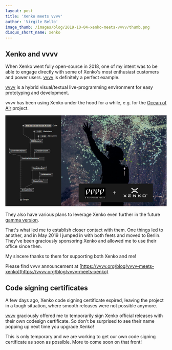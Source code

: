 ```yaml
---
layout: post
title: 'Xenko meets vvvv'
author: 'Virgile Bello'
image_thumb: /images/blog/2019-10-04-xenko-meets-vvvv/thumb.png
disqus_short_name: xenko
---
```


## Xenko and vvvv

When Xenko went fully open-source in 2018, one of my intent was to be able to engage directly with some of Xenko's most enthusiast customers and power users. [vvvv](https://vvvv.org/) is definitely a perfect example.

[vvvv](https://vvvv.org/) is a hybrid visual/textual live-programming environment for easy prototyping and development.

vvvv has been using Xenko under the hood for a while, e.g. for the [Ocean of Air](https://forums.stride3d.net/t/multi-user-vr-done-with-xenko-we-live-in-an-ocean-of-air/1872) project.

![Ocean of Air](/images/blog/2019-10-04-xenko-meets-vvvv/vvvv_meets_xenko_s.jpg)

They also have various plans to leverage Xenko even further in the future [gamma version](https://vvvv.org/blog/vvvv-gamma-2019.1-preview).

That's what led me to establish closer contact with them. One things led to another, and in May 2019 I jumped in with both feets and moved to Berlin. They've been graciously sponsoring Xenko and allowed me to use their office since then.

My sincere thanks to them for supporting both Xenko and me!

Please find vvvv announcement at [https://vvvv.org/blog/vvvv-meets-xenko](https://vvvv.org/blog/vvvv-meets-xenko)

## Code signing certificates

A few days ago, Xenko code signing certificate expired, leaving the project in a tough situation, where smooth releases were not possible anymore.

[vvvv](https://vvvv.org/) graciously offered me to temporarily sign Xenko official releases with their own codesign certificate. So don't be surprised to see their name popping up next time you upgrade Xenko!

This is only temporary and we are working to get our own code signing certificate as soon as possible. More to come soon on that front!
